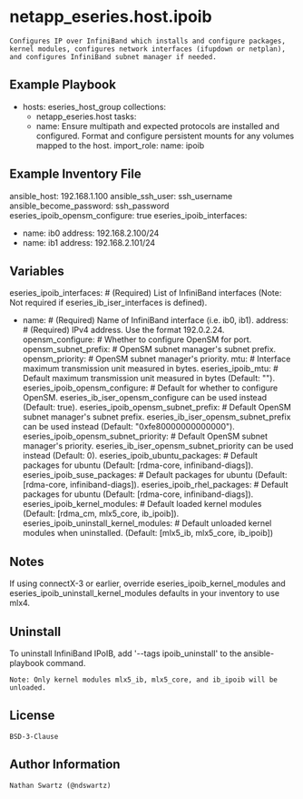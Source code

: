 netapp_eseries.host.ipoib
=========
    Configures IP over InfiniBand which installs and configure packages, kernel modules, configures network interfaces (ifupdown or netplan), and configures InfiniBand subnet manager if needed.


Example Playbook
----------------
- hosts: eseries_host_group
  collections:
    - netapp_eseries.host
  tasks:
    - name: Ensure multipath and expected protocols are installed and configured. Format and configure persistent mounts for any volumes mapped to the host.
      import_role:
        name: ipoib


Example Inventory File
----------------------
ansible_host: 192.168.1.100
ansible_ssh_user: ssh_username
ansible_become_password: ssh_password
eseries_ipoib_opensm_configure: true
eseries_ipoib_interfaces:
  - name: ib0
    address: 192.168.2.100/24
  - name: ib1
    address: 192.168.2.101/24


Variables
---------
eseries_ipoib_interfaces:                  # (Required) List of InfiniBand interfaces (Note: Not required if eseries_ib_iser_interfaces is defined).
  - name:                                  # (Required) Name of InfiniBand interface (i.e. ib0, ib1).
    address:                               # (Required) IPv4 address. Use the format 192.0.2.24.
    opensm_configure:                      # Whether to configure OpenSM for port.
    opensm_subnet_prefix:                  # OpenSM subnet manager's subnet prefix.
    opensm_priority:                       # OpenSM subnet manager's priority.
    mtu:                                   # Interface maximum transmission unit measured in bytes.
eseries_ipoib_mtu:                         # Default maximum transmission unit measured in bytes (Default: "").
eseries_ipoib_opensm_configure:            # Default for whether to configure OpenSM. eseries_ib_iser_opensm_configure can be used instead (Default: true).
eseries_ipoib_opensm_subnet_prefix:        # Default OpenSM subnet manager's subnet prefix. eseries_ib_iser_opensm_subnet_prefix can be used instead (Default: "0xfe80000000000000").
eseries_ipoib_opensm_subnet_priority:      # Default OpenSM subnet manager's priority. eseries_ib_iser_opensm_subnet_priority can be used instead (Default: 0).
eseries_ipoib_ubuntu_packages:             # Default packages for ubuntu (Default: [rdma-core, infiniband-diags]).
eseries_ipoib_suse_packages:               # Default packages for ubuntu (Default: [rdma-core, infiniband-diags]).
eseries_ipoib_rhel_packages:               # Default packages for ubuntu (Default: [rdma-core, infiniband-diags]).
eseries_ipoib_kernel_modules:              # Default loaded kernel modules (Default: [rdma_cm, mlx5_core, ib_ipoib]).
eseries_ipoib_uninstall_kernel_modules:    # Default unloaded kernel modules when uninstalled. (Default: [mlx5_ib, mlx5_core, ib_ipoib])


Notes
-----
If using connectX-3 or earlier, override eseries_ipoib_kernel_modules and eseries_ipoib_uninstall_kernel_modules defaults in your inventory to use mlx4.


Uninstall
---------
To uninstall InfiniBand IPoIB, add '--tags ipoib_uninstall' to the ansible-playbook command.

    Note: Only kernel modules mlx5_ib, mlx5_core, and ib_ipoib will be unloaded.


License
-------
    BSD-3-Clause


Author Information
------------------
    Nathan Swartz (@ndswartz)
